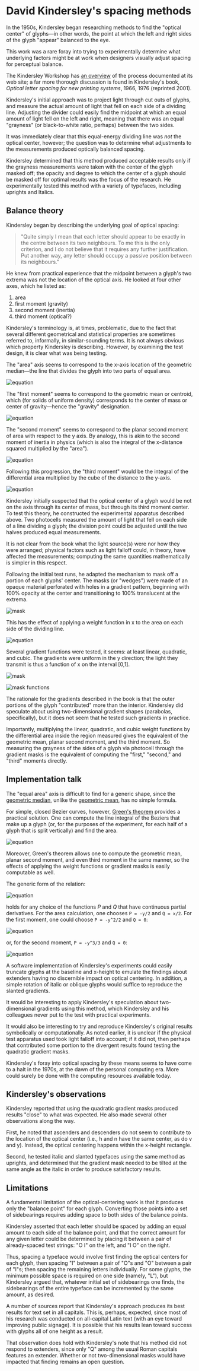 David Kindersley's spacing methods
==================================

In the 1950s, Kindersley began researching methods to find the
"optical center" of glyphs&mdash;in other words, the point at which
the left and right sides of the glyph "appear" balanced to the eye.

This work was a rare foray into trying to experimentally determine
what underlying factors might be at work when designers visually
adjust spacing for perceptual balance.

The Kindersley Workshop has [an
overview](http://www.kindersleyworkshop.co.uk/spacing/) of the process
documented at its web site; a far more thorough discussion is found in
Kindersley's book, <cite>Optical letter spacing for new printing
systems</cite>, 1966, 1976 (reprinted 2001).

Kindersley's initial approach was to project light through cut outs of
glyphs, and measure the actual amount of light that fell on each side
of a dividing line.  Adjusting the divider could easily find the
midpoint at which an equal amount of light fell on the left and right,
meaning that there was an equal "grayness" (or black-to-white ratio,
perhaps) between the two sides.

It was immediately clear that this equal-energy dividing line was
*not* the optical center, however; the question was to determine what
adjustments to the measurements produced optically balanced spacing.

Kindersley determined that this method produced acceptable results
only if the grayness measurements were taken with the center of the
glyph masked off; the opacity and degree to which the center of a
glyph should be masked off for optimal results was the focus of the
research.  He experimentally tested this method with a variety of
typefaces, including uprights and Italics.


Balance theory
--------------

Kindersley began by describing the underlying goal of optical spacing:

<blockquote>
"Quite simply I mean that each letter should appear to be exactly in
the centre between its two neighbours. To me this is the only
criterion, and I do not believe that it requires any further
justification. Put another way, any letter should occupy a passive
position between its neighbours."
</blockquote>

He knew from practical experience that the midpoint between
a glyph's two extrema was not the location of the optical axis.  He
looked at four other axes, which he listed as:

1. area
2. first moment (gravity)
3. second moment (inertia)
4. third moment (optical?)

Kindersley's terminology is, at times, problematic, due to the fact
that several different geometrical and statistical properties are
sometimes referred to, informally, in similar-sounding terms.  It is not
always obvious which property Kindersley is describing.  However, by
examining the test design, it is clear what was being testing.

The "area" axis seems to correspond to the x-axis location of the
geometric median&mdash;the line that divides the glyph into two parts
of equal area. 

![equation](img/kindersley/kindersley-area.png)

The "first moment" seems to correspond to the geometric mean or
centroid, which (for solids of uniform density) corresponds to the
center of mass or center of gravity&mdash;hence the "gravity" designation.  

![equation](img/kindersley/kindersley-centroid.png)

The "second moment" seems to correspond to the planar second moment of
area with respect to the y axis.  By analogy, this is akin to the
second moment of inertia in physics (which is also the integral of the
x-distance squared multiplied by the "area").

![equation](img/kindersley/kindersley-2ndmoment.png)

Following this progression, the "third moment" would be the
integral of the differential area multiplied by the cube of the
distance to the y-axis.

![equation](img/kindersley/kindersley-3rdmoment.png)


Kindersley initially suspected that the optical center of a glyph
would be not on the axis through its center of mass, but through its
third moment center.  To test this theory, he constructed the
experimental apparatus described above.  Two photocells measured the
amount of light that fell on each side of a line dividing a glyph; the
division point could be adjusted until the two halves produced equal
measurements.

It is not clear from the book what the light source(s) were nor how
they were arranged; physical factors such as light falloff could, in theory, have affected the
measurements; computing the same quantities mathematically is
simpler in this respect.

Following the initial test runs, he adapted the mechanism to mask off
a portion of each glyphs' center.  The masks (or "wedges") were made
of an opaque material perforated with holes in a gradient pattern,
beginning with 100% opacity at the center and transitioning to 100%
translucent at the extrema. 

![mask](img/kindersley/kindersley-letter-masks.png)

This has the effect of applying a weight function in x to the area on
each side of the dividing line.

![equation](img/kindersley/kindersley-weight.png)

Several gradient functions were
tested, it seems: at least linear, quadratic, and cubic.  The
gradients were uniform in the y direction; the light they transmit is
thus a function of x on the interval [0,1].

![mask](img/kindersley/kindersley-letter-masks.png)

![mask functions](img/kindersley/kindersley-mask-functions.png)

The rationale for the gradients described in the book is
that the outer portions of the glyph "contributed" more than the
interior.  Kindersley did speculate
about using two-dimensional gradient shapes (parabolas,
specifically), but it does not seem that he tested such gradients in practice.

Importantly, multiplying the linear, quadratic, and cubic weight
functions by the differential area inside the region measured gives
the equivalent of the geometric mean, planar second moment, and the
third moment.  So measuring the grayness of the sides of a glyph via
photocell through the gradient masks is the equivalent of computing
the "first," "second," and "third" moments directly.


Implementation talk
-------------------

The "equal area" axis is difficult to find for a generic shape, since
the [geometric
median](https://en.wikipedia.org/wiki/Geometric_median), unlike the
[geometric mean](https://en.wikipedia.org/wiki/Centroid), has no
simple formula.

For simple, closed Bezier curves, however, [Green's
theorem](https://en.wikipedia.org/wiki/Green's_theorem) provides a
practical solution.  One can compute the line integral of the
Beziers that make up a glyph (or, for the purposes of the experiment,
for each half of a glyph that is split vertically) and find the area.

![equation](img/kindersley/kindersley-green-area.png)

Moreover, Green's theorem allows one to compute the geometric mean,
planar second moment, and even third moment in the same manner, so
the effects of applying the weight functions or gradient masks is
easily computable as well.

The generic form of the relation:

![equation](img/kindersley/kindersley-green-generic.png)

holds for any choice of the functions *P* and *Q* that have continuous
partial derivatives.  For the area calculation, one chooses `P = -y/2`
and `Q = x/2`.  For the first moment, one could choose `P = -y^2/2` and `Q
= 0`:

![equation](img/kindersley/kindersley-green-centroid.png)

or, for the second moment, `P = -y^3/3` and `Q = 0`:

![equation](img/kindersley/kindersley-green-2ndmoment.png)

<!-- (kindersley-green-3rdmoment.png) -->


A software implementation of Kindersley's experiments could easily
truncate glyphs at the baseline and x-height to emulate the findings
about extenders having no discernible impact on optical centering.  In
addition, a simple rotation of italic or oblique glyphs would suffice
to reproduce the slanted gradients.

It would be interesting to apply Kindersley's speculation about
two-dimensional gradients using this method, which Kindersley and his
colleagues never put to the test with practical experiments.

It would also be interesting to try and reproduce Kindersley's
original results symbolically or computationally.  As noted earlier,
it is unclear if the physical test apparatus used took light falloff
into account; if it did not, then perhaps that contributed some
portion to the divergent results found testing the quadratic gradient masks.

Kindersley's foray into optical spacing by these means seems to have
come to a halt in the 1970s, at the dawn of the personal computing
era.  More could surely be done with the computing resources available today.




Kindersley's observations
-------------------------

Kindersley reported that using the quadratic gradient masks produced results
"close" to what was expected.  He also made several other observations
along the way.

First, he noted that ascenders and descenders do not seem to contribute to the
location of the optical center (i.e., h and n have the same center, as
do v and y).  Instead, the optical centering happens within the
x-height rectangle. 

Second, he tested italic and slanted typefaces using the same method
as uprights, and determined that the gradient mask needed to be tilted
at the same angle as the italic in order to produce satisfactory
results.


Limitations
-----------

A fundamental limitation of the optical-centering work is that it
produces only the "balance point" for each glyph.  Converting those
points into a set of sidebearings requires adding space to both sides
of the balance points.

Kindersley asserted that each letter should be spaced by adding an
equal amount to each side of the balance point, and that the correct
amount for any given letter could be determined by placing it between
a pair of already-spaced test strings: "O I" on the left, and "I O" on
the right.

Thus, spacing a typeface would involve first finding the optical
centers for each glyph, then spacing "I" between a pair of "O"s and
"O" between a pair of "I"s; then spacing the remaining letters
individually.  For some glyphs, the minimum possible space is required
on one side (namely, "L"), but Kindersley argued that, whatever
initial set of sidebearings one finds, the sidebearings of the entire
typeface can be incremented by the same amount, as desired.

A number of sources report that Kindersley's approach produces its best results
for text set in all capitals.  This is, perhaps, expected, since most
of his research was conducted on all-capital Latin text (with an eye
toward improving public signage).   It is possible that his results
lean toward success with glyphs all of one height as a result.

That observation does hold with Kindersley's
note that his method did not respond to extenders, since only "Q"
among the usual Roman capitals features an extender.  Whether or not
two-dimensional masks would have impacted that finding remains an open
question.  


